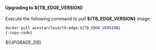 #### Upgrading to ${TB_EDGE_VERSION}

Execute the following command to pull **${TB_EDGE_VERSION}** image:

```bash
docker pull winstarcloud/tb-edge:${TB_EDGE_VERSION}
{:copy-code}
```

${UPGRADE_DB}

